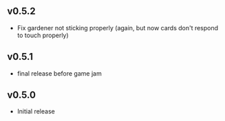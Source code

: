 ## v0.5.2

- Fix gardener not sticking properly (again, but now cards don't respond to touch properly)

## v0.5.1

- final release before game jam


## v0.5.0

- Initial release
